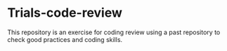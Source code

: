 # Trials-code-review
This repository is an exercise for coding review using a past repository to check good practices and coding skills.
